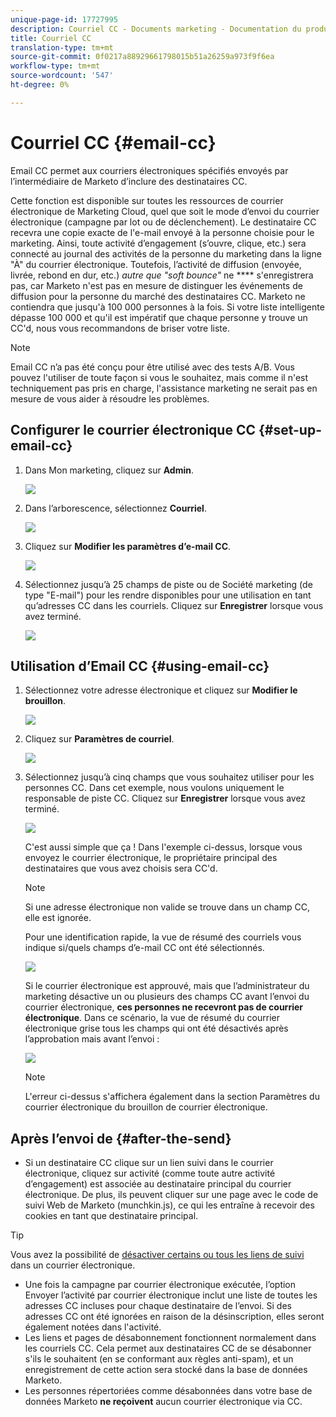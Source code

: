 ```yaml
---
unique-page-id: 17727995
description: Courriel CC - Documents marketing - Documentation du produit
title: Courriel CC
translation-type: tm+mt
source-git-commit: 0f0217a88929661798015b51a26259a973f9f6ea
workflow-type: tm+mt
source-wordcount: '547'
ht-degree: 0%

---
```



# Courriel CC {#email-cc}

Email CC permet aux courriers électroniques spécifiés envoyés par l’intermédiaire de Marketo d’inclure des destinataires CC.

Cette fonction est disponible sur toutes les ressources de courrier électronique de Marketing Cloud, quel que soit le mode d’envoi du courrier électronique (campagne par lot ou de déclenchement). Le destinataire CC recevra une copie exacte de l&#39;e-mail envoyé à la personne choisie pour le marketing. Ainsi, toute activité d’engagement (s’ouvre, clique, etc.) sera connecté au journal des activités de la personne du marketing dans la ligne &quot;À&quot; du courrier électronique. Toutefois, l’activité de diffusion (envoyée, livrée, rebond en dur, etc.) _autre que &quot;soft bounce&quot;_ ne  **** s&#39;enregistrera pas, car Marketo n&#39;est pas en mesure de distinguer les événements de diffusion pour la personne du marché des destinataires CC. Marketo ne contiendra que jusqu&#39;à 100 000 personnes à la fois. Si votre liste intelligente dépasse 100 000 et qu&#39;il est impératif que chaque personne y trouve un CC&#39;d, nous vous recommandons de briser votre liste.

>[!NOTE]
>
>Email CC n’a pas été conçu pour être utilisé avec des tests A/B. Vous pouvez l&#39;utiliser de toute façon si vous le souhaitez, mais comme il n&#39;est techniquement pas pris en charge, l&#39;assistance marketing ne serait pas en mesure de vous aider à résoudre les problèmes.

## Configurer le courrier électronique CC {#set-up-email-cc}

1. Dans Mon marketing, cliquez sur **Admin**.

   ![](assets/one.png)

1. Dans l’arborescence, sélectionnez **Courriel**.

   ![](assets/two.png)

1. Cliquez sur **Modifier les paramètres d’e-mail CC**.

   ![](assets/three.png)

1. Sélectionnez jusqu’à 25 champs de piste ou de Société marketing (de type &quot;E-mail&quot;) pour les rendre disponibles pour une utilisation en tant qu’adresses CC dans les courriels. Cliquez sur **Enregistrer** lorsque vous avez terminé.

   ![](assets/four.png)

## Utilisation d’Email CC {#using-email-cc}

1. Sélectionnez votre adresse électronique et cliquez sur **Modifier le brouillon**.

   ![](assets/five.png)

1. Cliquez sur **Paramètres de courriel**.

   ![](assets/six.png)

1. Sélectionnez jusqu’à cinq champs que vous souhaitez utiliser pour les personnes CC. Dans cet exemple, nous voulons uniquement le responsable de piste CC. Cliquez sur **Enregistrer** lorsque vous avez terminé.

   ![](assets/seven.png)

   C&#39;est aussi simple que ça ! Dans l&#39;exemple ci-dessus, lorsque vous envoyez le courrier électronique, le propriétaire principal des destinataires que vous avez choisis sera CC&#39;d.

   >[!NOTE]
   >
   >Si une adresse électronique non valide se trouve dans un champ CC, elle est ignorée.

   Pour une identification rapide, la vue de résumé des courriels vous indique si/quels champs d’e-mail CC ont été sélectionnés.

   ![](assets/eight.png)

   Si le courrier électronique est approuvé, mais que l’administrateur du marketing désactive un ou plusieurs des champs CC avant l’envoi du courrier électronique, **ces personnes ne recevront pas de courrier électronique**. Dans ce scénario, la vue de résumé du courrier électronique grise tous les champs qui ont été désactivés après l’approbation mais avant l’envoi :

   ![](assets/removal.png)

   >[!NOTE]
   >
   >L&#39;erreur ci-dessus s&#39;affichera également dans la section Paramètres du courrier électronique du brouillon de courrier électronique.

## Après l’envoi de {#after-the-send}

* Si un destinataire CC clique sur un lien suivi dans le courrier électronique, cliquez sur activité (comme toute autre activité d’engagement) est associée au destinataire principal du courrier électronique. De plus, ils peuvent cliquer sur une page avec le code de suivi Web de Marketo (munchkin.js), ce qui les entraîne à recevoir des cookies en tant que destinataire principal.

>[!TIP]
>
>Vous avez la possibilité de [désactiver certains ou tous les liens de suivi](/help/marketo/product-docs/email-marketing/general/functions-in-the-editor/disable-tracking-for-an-email-link.md) dans un courrier électronique.

* Une fois la campagne par courrier électronique exécutée, l’option Envoyer l’activité par courrier électronique inclut une liste de toutes les adresses CC incluses pour chaque destinataire de l’envoi. Si des adresses CC ont été ignorées en raison de la désinscription, elles seront également notées dans l&#39;activité.
* Les liens et pages de désabonnement fonctionnent normalement dans les courriels CC. Cela permet aux destinataires CC de se désabonner s&#39;ils le souhaitent (en se conformant aux règles anti-spam), et un enregistrement de cette action sera stocké dans la base de données Marketo.
* Les personnes répertoriées comme désabonnées dans votre base de données Marketo **ne reçoivent** aucun courrier électronique via CC.
